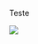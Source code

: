 Teste


<img src="https://github.com/giovanibaldan/monsterFly/assets/47829957/620f58c2-7a6b-4f44-abaa-af9150ec6934"/>
